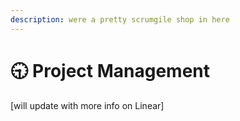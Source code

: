 ```yaml
---
description: were a pretty scrumgile shop in here
---
```


# 🕤 Project Management

\[will update with more info on Linear]
